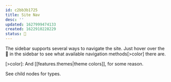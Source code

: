 ```yaml
---
id: c2bb3b1725
title: Site Nav
desc: ''
updated: 1627999474133
created: 1622910228229
status: 🌿
---
```


The sidebar supports several ways to navigate the site. Just hover over the 🧭 in the sidebar to see what available navigation methods[>color] there are.

[>color]: And [[features.themes|theme colors]], for some reason.

See child nodes for types.
